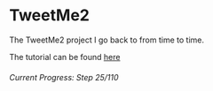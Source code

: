 # TweetMe2
The TweetMe2 project I go back to from time to time.

The tutorial can be found [here](https://www.youtube.com/watch?v=f1R_bykXHGE)

###### Current Progress: Step 25/110
